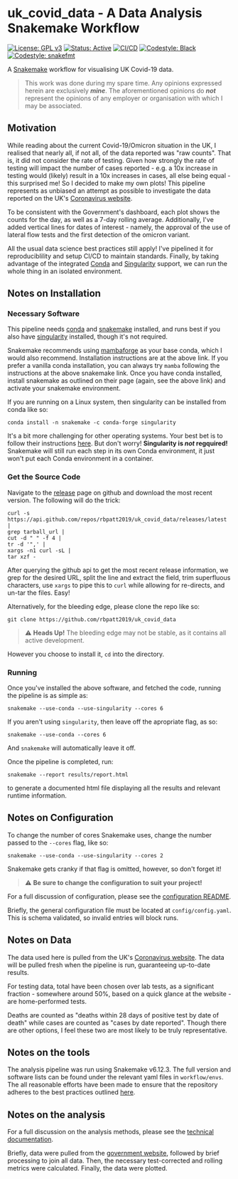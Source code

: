 # uk_covid_data - A Data Analysis Snakemake Workflow

[![License: GPL v3](https://img.shields.io/badge/License-GPLv3-blue.svg)](https://www.gnu.org/licenses/gpl-3.0)
[![Status: Active](https://www.repostatus.org/badges/latest/active.svg)](https://www.repostatus.org/#active)
[![CI/CD](https://github.com/rbpatt2019/uk_covid_data/actions/workflows/cicd.yaml/badge.svg)](https://github.com/rbpatt2019/uk_covid_data/actions/workflows/cicd.yaml)
[![Codestyle: Black](https://img.shields.io/badge/code%20style-black-000000.svg)](https://github.com/psf/black)
[![Codestyle: snakefmt](https://img.shields.io/badge/code%20style-snakefmt-000000.svg)](https://github.com/snakemake/snakefmt)

A [Snakemake][sm] workflow for visualising UK Covid-19 data.

> This work was done during my spare time.
> Any opinions expressed herein are exclusively **_mine_**.
> The aforementioned opinions do **_not_** represent the opinions
> of any employer or organisation with which I may be associated.

## Motivation

While reading about the current Covid-19/Omicron situation in the UK,
I realised that nearly all,
if not all,
of the data reported was "raw counts".
That is,
it did not consider the rate of testing.
Given how strongly the rate of testing will impact the number of cases reported -
e.g. a 10x increase in testing would (likely) result in a 10x increases in cases,
all else being equal -
this surprised me!
So I decided to make my own plots!
This pipeline represents as unbiased an attempt as possible
to investigate the data reported on the UK's
[Coronavirus website][uk_covid].

To be consistent with the Government's dashboard,
each plot shows the counts for the day,
as well as a 7-day rolling average.
Additionally,
I've added vertical lines for dates of interest -
namely,
the approval of the use of lateral flow tests
and the first detection of the omicron variant.

All the usual data science best practices still apply!
I've pipelined it for reproduciblility
and setup CI/CD to maintain standards.
Finally,
by taking advantage of the integrated [Conda][conda] and [Singularity][sing] support,
we can run the whole thing in an isolated environment.

## Notes on Installation

### Necessary Software

This pipeline needs [conda][conda]
and [snakemake][sm]
installed,
and runs best if you also have [singularity][sing]
installed,
though it's not required.

Snakemake recommends using [mambaforge][mambaforge]
as your base conda,
which I would also recommend.
Installation instructions are at the above link.
If you prefer a vanilla conda installation,
you can always try `mamba` following the instructions at the above snakemake link.
Once you have conda installed,
install snakemake as outlined on their page
(again, see the above link)
and activate your snakemake environment.

If you are running on a Linux system,
then singularity can be installed from conda like so:

```shell
conda install -n snakemake -c conda-forge singularity
```

It's a bit more challenging for other operating systems.
Your best bet is to follow their instructions
[here][sing_install].
But don't worry!
**Singularity is _not_ regquired!**
Snakemake will still run each step in its own Conda environment,
it just won't put each Conda environment in a container.

### Get the Source Code

Navigate to the [release][releases]
page on github and download the most recent version.
The following will do the trick:

```shell
curl -s https://api.github.com/repos/rbpatt2019/uk_covid_data/releases/latest |
grep tarball_url |
cut -d " " -f 4 |
tr -d '",' |
xargs -n1 curl -sL |
tar xzf -
```

After querying the github api to get the most recent release information,
we grep for the desired URL,
split the line and extract the field,
trim superfluous characters,
use `xargs` to pipe this to `curl` while allowing for re-directs,
and un-tar the files.
Easy!

Alternatively,
for the bleeding edge,
please clone the repo like so:

```shell
git clone https://github.com/rbpatt2019/uk_covid_data
```

> :warning: **Heads Up!**
> The bleeding edge may not be stable,
> as it contains all active development.

However you choose to install it,
`cd` into the directory.

### Running

Once you've installed the above software,
and fetched the code,
running the pipeline is as simple as:

```shell
snakemake --use-conda --use-singularity --cores 6
```

If you aren't using `singularity`,
then leave off the apropriate flag, as so:

```shell
snakemake --use-conda --cores 6
```

And `snakemake` will automatically leave it off.

Once the pipeline is completed,
run:

```shell
snakemake --report results/report.html
```

to generate a documented html file displaying all the results
and relevant runtime information.

## Notes on Configuration

To change the number of cores Snakemake uses,
change the number passed to the `--cores` flag,
like so:

```shell
snakemake --use-conda --use-singularity --cores 2
```

Snakemake gets cranky if that flag is omitted,
however,
so don't forget it!

> :warning:  **Be sure to change the configuration to suit your project!**

For a full discussion of configuration,
please see the [configuration README](config/README.md).

Briefly,
the general configuration file must be located at `config/config.yaml`.
This is schema validated,
so invalid entries will block runs.

## Notes on Data

The data used here is pulled from the UK's
[Coronavirus website][uk_covid].
The data will be pulled fresh when the pipeline is run,
guaranteeing up-to-date results.

For testing data,
total have been chosen over lab tests,
as a significant fraction -
somewhere around 50%, based on a quick glance at the website -
are home-performed tests.

Deaths are counted as
"deaths within 28 days of positive test by date of death"
while cases are counted as
"cases by date reported".
Though there are other options,
I feel these two are most likely to be truly representative.

## Notes on the tools

The analysis pipeline was run using Snakemake v6.12.3.
The full version and software lists can be found under the relevant yaml files in `workflow/envs`.
The all reasonable efforts have been made to ensure that the repository adheres to the best practices
outlined [here](https://snakemake.readthedocs.io/en/stable/snakefiles/deployment.html).

## Notes on the analysis

For a full discussion on the analysis methods,
please see the [technical documentation](workflow/documentation.md).

Briefly,
data were pulled from the [government website][uk_covid],
followed by brief processing to join all data.
Then,
the necessary test-corrected and rolling metrics were calculated.
Finally, the data were plotted.

[sm]: https://snakemake.readthedocs.io/en/stable/index.html "Snakemake"
[uk_covid]: https://coronavirus.data.gov.uk "UK Coronavirus Data"
[conda]: https://docs.conda.io/en/latest/ "Conda"
[sing]: https://sylabs.io/singularity/ "Singularity"
[mambaforge]: https://github.com/conda-forge/miniforge#mambaforge "Mambaforge"
[sing_install]: https://sylabs.io/guides/3.8/admin-guide/installation.html#installation-on-windows-or-mac "Singularity Install"
[releases]: https://github.com/IMS-Bio2Core-Facility/single_snake_sequencing/releases "Releases"
